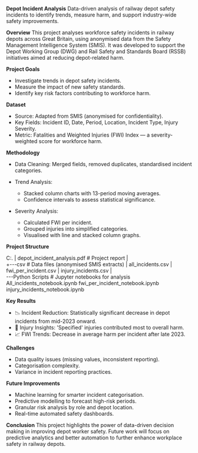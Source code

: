 **Depot Incident Analysis**
Data-driven analysis of railway depot safety incidents to identify trends, measure harm, and support industry-wide safety improvements.

**Overview**
This project analyses workforce safety incidents in railway depots across Great Britain, using anonymised data from the Safety Management Intelligence System (SMIS). It was developed to support the Depot Working Group (DWG) and Rail Safety and Standards Board (RSSB) initiatives aimed at reducing depot-related harm.

**Project Goals**
 - Investigate trends in depot safety incidents.
 - Measure the impact of new safety standards.
 - Identify key risk factors contributing to workforce harm.

**Dataset**
  - Source: Adapted from SMIS (anonymised for confidentiality).
  - Key Fields: Incident ID, Date, Period, Location, Incident Type, Injury Severity.
  - Metric: Fatalities and Weighted Injuries (FWI) Index — a severity-weighted score for workforce harm.

**Methodology**
  - Data Cleaning: Merged fields, removed duplicates, standardised incident categories.
  - Trend Analysis:
    - Stacked column charts with 13-period moving averages.
    - Confidence intervals to assess statistical significance.

  - Severity Analysis:
    - Calculated FWI per incident.
    - Grouped injuries into simplified categories.
    - Visualised with line and stacked column graphs.

**Project Structure**

C:.
|   depot_incident_analysis.pdf    # Project report
|   
+---csv                            # Data files (anonymised SMIS extracts)
|       all_incidents.csv
|       fwi_per_incident.csv
|       injury_incidents.csv
|       
\---Python Scripts                 # Jupyter notebooks for analysis
        All_incidents_notebook.ipynb
        fwi_per_incident_notebook.ipynb
        injury_incidents_notebook.ipynb

**Key Results**
  - 📉 Incident Reduction: Statistically significant decrease in depot incidents from mid-2023 onward.
  - 🔵 Injury Insights: 'Specified' injuries contributed most to overall harm.
  - 📈 FWI Trends: Decrease in average harm per incident after late 2023.

**Challenges**
  - Data quality issues (missing values, inconsistent reporting).
  - Categorisation complexity.
  - Variance in incident reporting practices.

**Future Improvements**
  - Machine learning for smarter incident categorisation.
  - Predictive modelling to forecast high-risk periods.
  - Granular risk analysis by role and depot location.
  - Real-time automated safety dashboards.

**Conclusion**
This project highlights the power of data-driven decision making in improving depot worker safety. Future work will focus  on predictive analytics and better automation to further enhance workplace safety in railway depots.


















